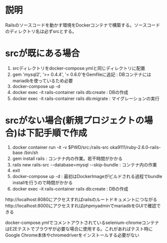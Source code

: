 # 説明
Railsのソースコードを動かす環境をDockerコンテナで構築する。ソースコードのディレクトリ名は必ずsrcとする。

# srcが既にある場合
1. srcディレクトリをdocker-compose.ymlと同じディレクトリに配置
2. gem 'mysql2', '>= 0.4.4', '< 0.6.0'をGemfileに追記 : DBコンテナにはmariadbを使っているため必要
3. docker-compose up -d
4. docker exec -it rails-container rails db:create : DBの作成
5. docker exec -it rails-container rails db:migrate : マイグレーションの実行

# srcがない場合(新規プロジェクトの場合)は下記手順で作成
1. docker container run -it -v $PWD/src:/rails-src oka9111/ruby-2.6.0-rails-base /bin/sh
2. gem install rails : コンテナ内の作業。若干時間がかかる
3. rails new rails-src --database=mysql --skip-bundle : コンテナ内の作業
4. exit
5. docker-compose up -d : 最初はDockerImageがビルドされる過程でbundle installを行うので時間がかかる
6. docker exec -it rails-container rails db:create : DBの作成

http://localhost:8080にアクセスすればrailsのルートドキュメントにつながる
http://localhost:8000にアクセスすればphpmyadminでmariadbをGUIで確認できる

docker-compose.ymlでコメントアウトされているselenium-chromeコンテナはE2Eテストでブラウザが必要な場合に使用する。これがあればテスト時にGoogle Chrome本体やchromedriverをインストールする必要がない
